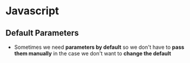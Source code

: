 # **Javascript**

## **Default Parameters**

* Sometimes we need **parameters by default** so we don't have to **pass them manually** in the case we don't want to **change the default**